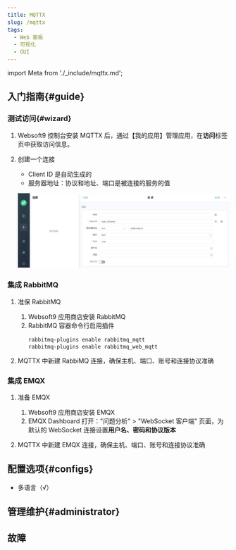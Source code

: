 ```yaml
---
title: MQTTX
slug: /mqttx
tags:
  - Web 面板
  - 可视化
  - GUI
---
```


import Meta from './_include/mqttx.md';

<Meta name="meta" />

## 入门指南{#guide}

### 测试访问{#wizard}

1. Websoft9 控制台安装 MQTTX 后，通过【我的应用】管理应用，在**访问**标签页中获取访问信息。 

2. 创建一个连接

   - Client ID 是自动生成的
   - 服务器地址：协议和地址、端口是被连接的服务的值

   ![](./assets/mqttx-connection-websoft9.png)

### 集成 RabbitMQ

1. 准保 RabbitMQ

   1. Websoft9 应用商店安装 RabbitMQ
   2. RabbitMQ 容器命令行启用插件
      ```
      rabbitmq-plugins enable rabbitmq_mqtt
      rabbitmq-plugins enable rabbitmq_web_mqtt   
      ```

2. MQTTX 中新建 RabbiMQ 连接，确保主机、端口、账号和连接协议准确

### 集成 EMQX

1. 准备 EMQX

   1. Websoft9 应用商店安装 EMQX
   2. EMQX Dashboard 打开："问题分析" > "WebSocket 客户端" 页面，为默认的 WebSocket 连接设置**用户名、密码和协议版本**

2. MQTTX 中新建 EMQX 连接，确保主机、端口、账号和连接协议准确

## 配置选项{#configs}

- 多语言（√）

## 管理维护{#administrator}

## 故障